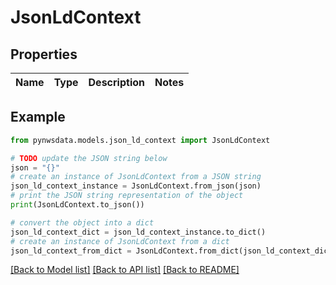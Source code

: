 # JsonLdContext


## Properties

Name | Type | Description | Notes
------------ | ------------- | ------------- | -------------

## Example

```python
from pynwsdata.models.json_ld_context import JsonLdContext

# TODO update the JSON string below
json = "{}"
# create an instance of JsonLdContext from a JSON string
json_ld_context_instance = JsonLdContext.from_json(json)
# print the JSON string representation of the object
print(JsonLdContext.to_json())

# convert the object into a dict
json_ld_context_dict = json_ld_context_instance.to_dict()
# create an instance of JsonLdContext from a dict
json_ld_context_from_dict = JsonLdContext.from_dict(json_ld_context_dict)
```
[[Back to Model list]](../README.md#documentation-for-models) [[Back to API list]](../README.md#documentation-for-api-endpoints) [[Back to README]](../README.md)


